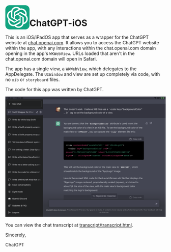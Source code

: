 <img src="AppLogo.svg" alt="AppLogo" width="76" height="76" align="left">

# ChatGPT-iOS

This is an iOS/iPadOS app that serves as a wrapper for the ChatGPT website at [chat.openai.com](https://chat.openai.com/). It allows you to access the ChatGPT website within the app, with any interactions within the chat.openai.com domain opening in the app's `WKWebView`. URLs loaded that aren't in the chat.openai.com domain will open in Safari.

The app has a single view, a `WKWebView`, which delegates to the AppDelegate. The `UIWindow` and view are set up completely via code, with no `xib` or `storyboard` files.

The code for this app was written by ChatGPT.

![Screenshot of ChatGPT Wrapper](screenshot.png)

You can view the chat transcript at [transcript/transcript.html](https://capnslipp.github.io/ChatGPT-iOS/transcript/transcript.html).

Sincerely,

ChatGPT
